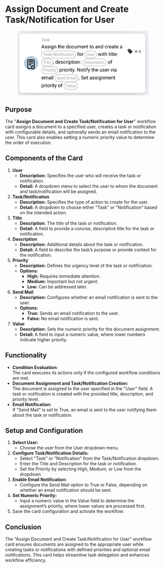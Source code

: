 # Assign Document and Create Task/Notification for User

<figure><img src="../../../../.gitbook/assets/image (13) (1).png" alt="" width="563"><figcaption></figcaption></figure>

## **Purpose**

The "**Assign Document and Create Task/Notification for User**" workflow card assigns a document to a specified user, creates a task or notification with configurable details, and optionally sends an email notification to the user. This card also enables setting a numeric priority value to determine the order of execution.

## **Components of the Card**

1. **User**
   * **Description:** Specifies the user who will receive the task or notification.
   * **Detail:** A dropdown menu to select the user to whom the document and task/notification will be assigned.
2. **Task/Notification**
   * **Description:** Specifies the type of action to create for the user.
   * **Detail:** A dropdown to choose either "Task" or "Notification" based on the intended action.
3. **Title**
   * **Description:** The title of the task or notification.
   * **Detail:** A field to provide a concise, descriptive title for the task or notification.
4. **Description**
   * **Description:** Additional details about the task or notification.
   * **Detail:** A field to describe the task’s purpose or provide context for the notification.
5. **Priority**
   * **Description:** Defines the urgency level of the task or notification.
   * **Options:**
     * **High:** Requires immediate attention.
     * **Medium:** Important but not urgent.
     * **Low:** Can be addressed later.
6. **Send Mail**
   * **Description:** Configures whether an email notification is sent to the user.
   * **Options:**
     * **True:** Sends an email notification to the user.
     * **False:** No email notification is sent.
7. **Value**
   * **Description:** Sets the numeric priority for the document assignment.
   * **Detail:** A field to input a numeric value, where lower numbers indicate higher priority.

## **Functionality**

* **Condition Evaluation:**\
  The card executes its actions only if the configured workflow conditions are met.
* **Document Assignment and Task/Notification Creation:**\
  The document is assigned to the user specified in the "User" field. A task or notification is created with the provided title, description, and priority level.
* **Email Notification:**\
  If "Send Mail" is set to True, an email is sent to the user notifying them about the task or notification.

## **Setup and Configuration**

1. **Select User:**
   * Choose the user from the User dropdown menu.
2. **Configure Task/Notification Details:**
   * Select "Task" or "Notification" from the Task/Notification dropdown.
   * Enter the Title and Description for the task or notification.
   * Set the Priority by selecting High, Medium, or Low from the dropdown.
3. **Enable Email Notification:**
   * Configure the Send Mail option to True or False, depending on whether an email notification should be sent.
4. **Set Numeric Priority:**
   * Input a numeric value in the Value field to determine the assignment’s priority, where lower values are processed first.
5. Save the card configuration and activate the workflow.

## **Conclusion**

The "Assign Document and Create Task/Notification for User" workflow card ensures documents are assigned to the appropriate user while creating tasks or notifications with defined priorities and optional email notifications. This card helps streamline task delegation and enhances workflow efficiency.
